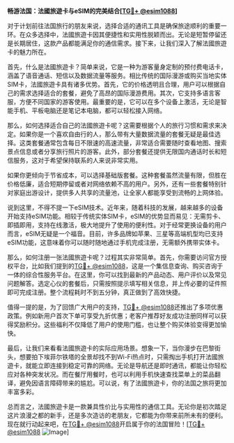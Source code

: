 **畅游法国：法國旅遊卡与eSIM的完美结合[[TG💪+ @esim1088](https://t.me/s/esim1088)]**

对于计划前往法国旅行的朋友来说，选择合适的通讯工具是确保旅途顺利的重要一环。在众多选择中，法國旅遊卡因其便捷性和实用性脱颖而出。无论是短暂停留还是长期居住，这款产品都能满足你的通信需求。接下来，让我们深入了解法國旅遊卡的魅力所在。

首先，什么是法國旅遊卡？简单来说，它是一种为游客量身定制的预付费电话卡，涵盖了语音通话、短信以及数据流量等服务。相比传统的国际漫游或购买当地实体SIM卡，法國旅遊卡具有诸多优势。首先，它的价格透明且合理，用户可以根据自己的需求选择适合的套餐，避免了高昂的国际漫游费用。其次，它支持多语言客服，方便不同国家的游客使用。最重要的是，它可以在多个设备上激活，无论是智能手机、平板电脑还是笔记本电脑，都可以轻松接入网络。

那么，如何选择适合自己的法國旅遊卡呢？这需要根据个人的旅行习惯和需求来决定。如果你是一个喜欢自由行的人，那么带有大量数据流量的套餐无疑是最佳选择。这类套餐通常包含每日不限速的高速流量，非常适合需要随时查看地图、搜索景点信息或者分享旅行照片的游客。此外，部分套餐还提供无限国内通话时长和短信服务，这对于希望保持联系的人来说非常实用。

如果你更倾向于节省成本，可以选择基础版套餐。这种套餐虽然流量有限，但胜在价格低廉，适合短期停留或者对网络依赖不高的用户。另外，还有一些套餐特别针对家庭出游设计，提供多人共享的流量池，让全家人都能享受到流畅的上网体验。

说到这里，不得不提一下eSIM技术。近年来，随着科技的发展，越来越多的设备开始支持eSIM功能。相较于传统实体SIM卡，eSIM的优势显而易见：无需剪卡、即插即用，支持在线激活，极大地提升了使用的便利性。对于经常更换设备的用户而言，eSIM无疑是一个福音。目前，许多品牌如苹果、三星等高端机型均已支持eSIM功能，这意味着你可以随时随地通过手机完成注册，无需额外携带实体卡。

那么，如何注册一张法國旅遊卡呢？过程其实非常简单。首先，你需要访问官方授权平台，比如我们提到的[TG💪+ @esim1088](https://t.me/s/esim1088)，这是一个集信息查询、购买咨询于一体的综合性服务平台。在这里，你可以找到最新的产品动态、用户评价以及常见问题解答。选定心仪的套餐后，只需按照提示填写相关信息，并上传必要的证件照即可完成注册。整个流程耗时不到五分钟，真正做到了高效快捷。

值得一提的是，为了回馈广大用户的支持，[TG💪+ @esim1088](https://t.me/s/esim1088)还推出了多项优惠政策。例如新用户首次下单可享受九折优惠；老客户推荐好友成功注册同样可以获得奖励积分。这些福利不仅降低了用户的使用门槛，也让整个购买体验变得更加愉快。

最后，让我们来看看法國旅遊卡的实际应用场景。想象一下，当你漫步在巴黎街头，想要拍下埃菲尔铁塔的全景却找不到Wi-Fi热点时，只需掏出手机打开法國旅遊卡，就能立即连接到稳定可靠的网络。无论是导航还是即时通讯，都能让你轻松应对各种突发状况。而在餐厅用餐时，也可以利用手机快速查找菜单上的菜品翻译，避免因语言障碍带来的尴尬。可以说，有了法國旅遊卡，你的法国之旅将更加丰富多彩。

总而言之，法國旅遊卡是一款兼具性价比与实用性的通信工具。无论你是初次踏足这片浪漫之都的新手，还是多次造访的老朋友，它都能为你带来前所未有的便利。现在就行动起来吧，在[TG💪+ @esim1088](https://t.me/s/esim1088)开启属于你的法国冒险！[[TG💪+ @esim1088](https://t.me/s/esim1088) ![Image](https://i.postimg.cc/4NQfJmqS/Snipaste-2025-05-13-00-14-12.png)]